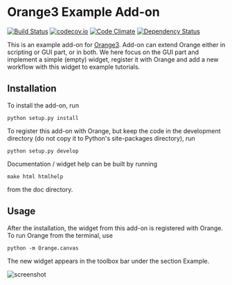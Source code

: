 Orange3 Example Add-on
======================

[![Build Status](https://travis-ci.org/zidarsk8/world_bank_data.svg?branch=master)](https://travis-ci.org/zidarsk8/world_bank_data/builds)
[![codecov.io](https://codecov.io/github/zidarsk8/world_bank_data/coverage.svg?branch=master)](https://codecov.io/github/zidarsk8/world_bank_data?branch=master)
[![Code Climate](https://codeclimate.com/github/zidarsk8/world_bank_data/badges/gpa.svg)](https://codeclimate.com/github/zidarsk8/world_bank_data)
[![Dependency Status](https://www.versioneye.com/user/projects/5739ad4fa0ca35005084183e/badge.svg?style=flat)](https://www.versioneye.com/user/projects/5739ad4fa0ca35005084183e)

This is an example add-on for [Orange3](http://orange.biolab.si). Add-on can extend Orange either 
in scripting or GUI part, or in both. We here focus on the GUI part and implement a simple (empty) widget,
register it with Orange and add a new workflow with this widget to example tutorials.

Installation
------------

To install the add-on, run

    python setup.py install

To register this add-on with Orange, but keep the code in the development directory (do not copy it to 
Python's site-packages directory), run

    python setup.py develop

Documentation / widget help can be built by running

    make html htmlhelp

from the doc directory.

Usage
-----

After the installation, the widget from this add-on is registered with Orange. To run Orange from the terminal,
use

    python -m Orange.canvas

The new widget appears in the toolbox bar under the section Example.

![screenshot](https://github.com/biolab/orange3-example-addon/blob/master/screenshot.png)
